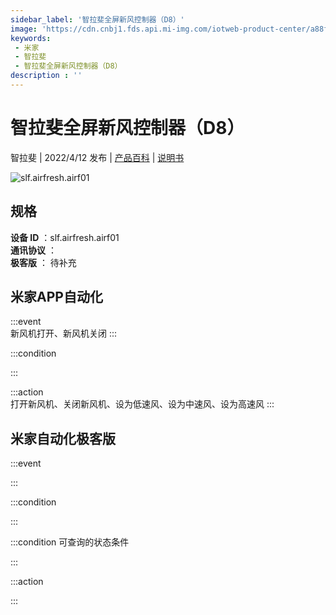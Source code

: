```yaml
---
sidebar_label: '智拉斐全屏新风控制器（D8）'
image: 'https://cdn.cnbj1.fds.api.mi-img.com/iotweb-product-center/a88f77f63849ee5e6524bf42b6b7266c_1647670558883.png?GalaxyAccessKeyId=AKVGLQWBOVIRQ3XLEW&Expires=9223372036854775807&Signature=Q4OegND340VARY5TNmeYkd8tymo='
keywords: 
 - 米家
 - 智拉斐
 - 智拉斐全屏新风控制器（D8）
description : ''
---
```

# 智拉斐全屏新风控制器（D8）

智拉斐 | 2022/4/12 发布 | [产品百科](https://home.mi.com/webapp/content/baike/product/index.html?model=slf.airfresh.airf01/) | [说明书](https://home.mi.com/views/introduction.html?model=slf.airfresh.airf01&region=cn)

![slf.airfresh.airf01](https://cdn.cnbj1.fds.api.mi-img.com/iotweb-product-center/a88f77f63849ee5e6524bf42b6b7266c_1647670558883.png?GalaxyAccessKeyId=AKVGLQWBOVIRQ3XLEW&Expires=9223372036854775807&Signature=Q4OegND340VARY5TNmeYkd8tymo=)

## 规格  
> 
**设备 ID** ：slf.airfresh.airf01  
**通讯协议** ：  
**极客版**  ： 待补充 


## 米家APP自动化  

:::event  
新风机打开、新风机关闭
:::

:::condition  

:::

:::action   
打开新风机、关闭新风机、设为低速风、设为中速风、设为高速风
:::

## 米家自动化极客版  

:::event  

:::

:::condition  

:::

:::condition 可查询的状态条件  

:::

:::action  

:::

        
